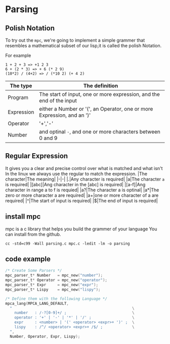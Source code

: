# Parsing

## Polish Notation
To try out the `mpc`, we're going to implement a simple grammer that resembles 
a mathematical subset of our lisp,it is called the polish Notation.

For example
```
1 + 2 + 3 => +1 2 3
6 + (2 * 3) => + 6 (* 2 9)
(10*2) / (4+2) => / (*10 2) (+ 4 2)
```
|The type|The definition|
|-|-|
|Program|The start of input, one or more expression, and the end of the input|
|Expression|either a Number or '(', an Operator, one or more Expression, and an ')'|
|Operator|'+','-'|
|Number| and optinal `-`, and one or more characters between 0 and 9|


## Regular Expression
It gives you a clear and precise control over what is matched and what isn't 
In the linux we always use the regular to match the expression.
|The character|The meaning|
|-|-|
|.|Any character is required|
|a|The character `a` is required|
|[abc]|Ang character in the [abc] is required|
|[a-f]|Ang character in range a to f is requied|
|a?|The character a is optinal|
|a\*|The zero or more character a are required|
|a+|one or more character of a are required|
|^|The start of input is required|
|$|The end of input is required|


## install mpc
mpc is a c library that helps you build the grammer of your language
You can install from the github. 
```shell
cc -std=c99 -Wall parsing.c mpc.c -ledit -lm -o parsing
```

## code example 
```c
/* Create Some Parsers */
mpc_parser_t* Number   = mpc_new("number");
mpc_parser_t* Operator = mpc_new("operator");
mpc_parser_t* Expr     = mpc_new("expr");
mpc_parser_t* Lispy    = mpc_new("lispy");

/* Define them with the following Language */
mpca_lang(MPCA_LANG_DEFAULT,
  "                                                     \
    number   : /-?[0-9]+/ ;                             \
    operator : '+' | '-' | '*' | '/' ;                  \
    expr     : <number> | '(' <operator> <expr>+ ')' ;  \
    lispy    : /^/ <operator> <expr>+ /$/ ;             \
  ",
  Number, Operator, Expr, Lispy);

```

